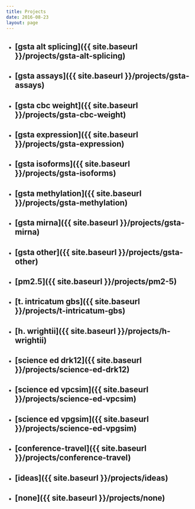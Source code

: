 ```yaml
---
title: Projects
date: 2016-08-23
layout: page
---
```

* ## [gsta alt splicing]({{ site.baseurl }}/projects/gsta-alt-splicing)
* ## [gsta assays]({{ site.baseurl }}/projects/gsta-assays)
* ## [gsta cbc weight]({{ site.baseurl }}/projects/gsta-cbc-weight)
* ## [gsta expression]({{ site.baseurl }}/projects/gsta-expression)
* ## [gsta isoforms]({{ site.baseurl }}/projects/gsta-isoforms)
* ## [gsta methylation]({{ site.baseurl }}/projects/gsta-methylation)
* ## [gsta mirna]({{ site.baseurl }}/projects/gsta-mirna)
* ## [gsta other]({{ site.baseurl }}/projects/gsta-other)
* ## [pm2.5]({{ site.baseurl }}/projects/pm2-5)
* ## [t. intricatum gbs]({{ site.baseurl }}/projects/t-intricatum-gbs)
* ## [h. wrightii]({{ site.baseurl }}/projects/h-wrightii)
* ## [science ed drk12]({{ site.baseurl }}/projects/science-ed-drk12)
* ## [science ed vpcsim]({{ site.baseurl }}/projects/science-ed-vpcsim)
* ## [science ed vpgsim]({{ site.baseurl }}/projects/science-ed-vpgsim)
* ## [conference-travel]({{ site.baseurl }}/projects/conference-travel)
* ## [ideas]({{ site.baseurl }}/projects/ideas)
* ## [none]({{ site.baseurl }}/projects/none)
